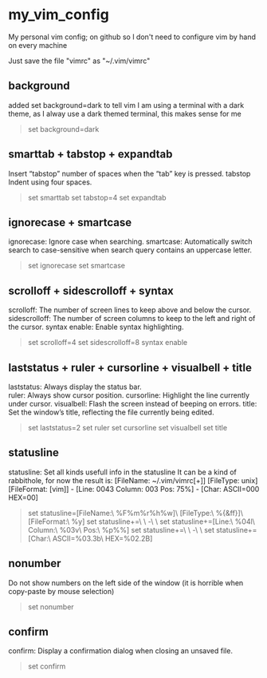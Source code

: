# my_vim_config #
My personal vim config; on github so I don't need to configure vim by hand on every machine

Just save the file "vimrc" as "~/.vim/vimrc"

## background ##
added set background=dark to tell vim I am using a terminal with a dark theme, as I alway use a dark themed terminal, this makes sense for me
> set background=dark

## smarttab + tabstop + expandtab ##
Insert “tabstop” number of spaces when the “tab” key is pressed.
tabstop Indent using four spaces.
> set smarttab
> set tabstop=4
> set expandtab

## ignorecase + smartcase ##
ignorecase: Ignore case when searching.
smartcase: Automatically switch search to case-sensitive when search query contains an uppercase letter.
> set ignorecase
> set smartcase

## scrolloff + sidescrolloff + syntax ##
scrolloff: The number of screen lines to keep above and below the cursor.
sidescrolloff: The number of screen columns to keep to the left and right of the cursor.
syntax enable: Enable syntax highlighting.
> set scrolloff=4
> set sidescrolloff=8
> syntax enable

## laststatus + ruler + cursorline + visualbell + title ##
laststatus: Always display the status bar.                                                                                                                                                                       
ruler: Always show cursor position.
cursorline: Highlight the line currently under cursor.
visualbell: Flash the screen instead of beeping on errors.
title: Set the window’s title, reflecting the file currently being edited.
> set laststatus=2
> set ruler
> set cursorline
> set visualbell
> set title

## statusline ##
statusline: Set all kinds usefull info in the statusline
It can be a kind of rabbithole, for now the result is:
[FileName: ~/.vim/vimrc[+]] [FileType: unix] [FileFormat: [vim]]  -  [Line: 0043 Column: 003 Pos: 75%]  -  [Char: ASCII=000 HEX=00]                                                                              
> set statusline=[FileName:\ %F%m%r%h%w]\ [FileType:\ %{&ff}]\ [FileFormat:\ %y]
> set statusline+=\ \ -\ \ 
> set statusline+=[Line:\ %04l\ Column:\ %03v\ Pos:\ %p%%]
> set statusline+=\ \ -\ \ 
> set statusline+=[Char:\ ASCII=\%03.3b\ HEX=\%02.2B]


## nonumber ##
Do not show numbers on the left side of the window (it is horrible when copy-paste by mouse selection)
> set nonumber


## confirm ##
confirm: Display a confirmation dialog when closing an unsaved file.
> set confirm
